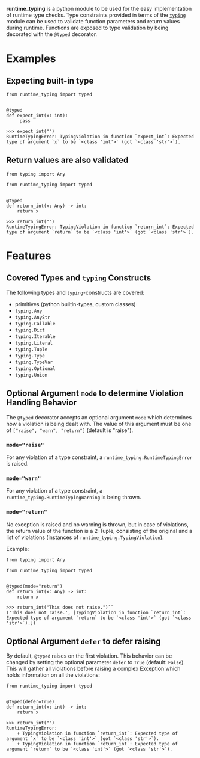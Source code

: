 __runtime_typing__ is a python module to be used for the easy implementation of runtime type checks. Type constraints provided in terms of the [`typing`](https://docs.python.org/3/library/typing.html) module can be used to validate function parameters and return values during runtime. Functions are exposed to type validation by being decorated with the `@typed` decorator.

# Examples 

## Expecting built-in type

```python3
from runtime_typing import typed


@typed
def expect_int(x: int):
     pass
```

```python3
>>> expect_int("")
RuntimeTypingError: TypingViolation in function `expect_int`: Expected type of argument `x` to be `<class 'int'>` (got `<class 'str'>`).
```

## Return values are also validated
```python3
from typing import Any

from runtime_typing import typed


@typed
def return_int(x: Any) -> int:
    return x
```

```python3
>>> return_int("")
RuntimeTypingError: TypingViolation in function `return_int`: Expected type of argument `return` to be `<class 'int'>` (got `<class 'str'>`).
```

# Features

## Covered Types and `typing` Constructs

The following types and `typing`-constructs are covered:

+ primitives (python builtin-types, custom classes)
+ `typing.Any`
+ `typing.AnyStr`
+ `typing.Callable`
+ `typing.Dict`
+ `typing.Iterable`
+ `typing.Literal`
+ `typing.Tuple`
+ `typing.Type`
+ `typing.TypeVar`
+ `typing.Optional`
+ `typing.Union`


## Optional Argument `mode` to determine Violation Handling Behavior 

The `@typed` decorator accepts an optional argument `mode` which determines how a violation is being dealt with. The value of this argument must be one of `["raise", "warn", "return"]` (default is "raise").

### `mode="raise"`

For any violation of a type constraint, a `runtime_typing.RuntimeTypingError` is raised.

### `mode="warn"`

For any violation of a type constraint, a `runtime_typing.RuntimeTypingWarning` is being thrown.

### `mode="return"`

No exception is raised and no warning is thrown, but in case of violations, the return value of the function is a 2-Tuple, consisting of the original and a list of violations (instances of `runtime_typing.TypingViolation`).
 
Example:

```python3
from typing import Any

from runtime_typing import typed


@typed(mode="return")
def return_int(x: Any) -> int:
    return x
```

```
>>> return_int("This does not raise.")``
('This does not raise.', [TypingViolation in function `return_int`: Expected type of argument `return` to be `<class 'int'>` (got `<class 'str'>`).])
```

## Optional Argument `defer` to defer raising

By default, `@typed` raises on the first violation. This behavior can be changed by setting the optional parameter `defer` to `True` (default: `False`). This will gather all violations before raising a complex Exception which holds information on all the violations:

```python3
from runtime_typing import typed


@typed(defer=True)
def return_int(x: int) -> int:
    return x
```

```python3
>>> return_int("")
RuntimeTypingError: 
    + TypingViolation in function `return_int`: Expected type of argument `x` to be `<class 'int'>` (got `<class 'str'>`).
    + TypingViolation in function `return_int`: Expected type of argument `return` to be `<class 'int'>` (got `<class 'str'>`).

``` 